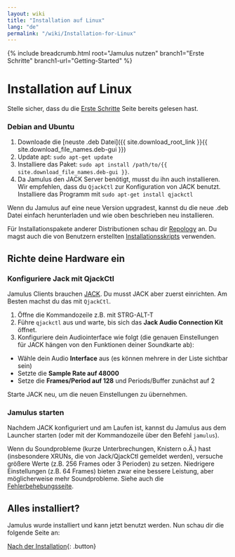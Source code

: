 ```yaml
---
layout: wiki
title: "Installation auf Linux"
lang: "de"
permalink: "/wiki/Installation-for-Linux"
---
```

{% include breadcrumb.html root="Jamulus nutzen" branch1="Erste Schritte" branch1-url="Getting-Started" %}

# Installation auf Linux
Stelle sicher, dass du die [Erste Schritte](Getting-Started) Seite bereits gelesen hast.

### Debian and Ubuntu

1. Downloade die [neuste .deb Datei]({{ site.download_root_link }}{{ site.download_file_names.deb-gui }})
1. Update apt: `sudo apt-get update`
1. Installiere das Paket: `sudo apt install /path/to/{{ site.download_file_names.deb-gui }}`.
1. Da Jamulus den JACK Server benötigt, musst du ihn auch installieren. Wir empfehlen, dass du `QjackCtl` zur Konfiguration von JACK benutzt. Installiere das Programm mit `sudo apt-get install qjackctl`

Wenn du Jamulus auf eine neue Version upgradest, kannst du die neue .deb Datei einfach herunterladen und wie oben beschrieben neu installieren.

Für Installationspakete anderer Distributionen schau dir [Repology](https://repology.org/project/jamulus/versions) an. Du magst auch die von Benutzern erstellten [Installationsskripts](https://github.com/jamulussoftware/installscripts) verwenden.


## Richte deine Hardware ein

### Konfiguriere Jack mit QjackCtl
Jamulus Clients brauchen [JACK](https://jackaudio.org/). Du musst JACK aber zuerst einrichten. Am Besten machst du das mit `QjackCtl`.
1. Öffne die Kommandozeile z.B. mit STRG-ALT-T
1. Führe `qjackctl` aus und warte, bis sich das **Jack Audio Connection Kit** öffnet.
2. Konfiguriere dein Audiointerface wie folgt (die genauen Einstellungen für JACK hängen von den Funktionen deiner Soundkarte ab):

- Wähle dein Audio **Interface** aus (es können mehrere in der Liste sichtbar sein)
- Setzte die **Sample Rate auf 48000**
- Setze die **Frames/Period auf 128** und Periods/Buffer zunächst auf 2

Starte JACK neu, um die neuen Einstellungen zu übernehmen.

### Jamulus starten

Nachdem JACK konfiguriert und am Laufen ist, kannst du Jamulus aus dem Launcher starten (oder mit der Kommandozeile über den Befehl `jamulus`).

Wenn du Soundprobleme (kurze Unterbrechungen, Knistern o.Ä.) hast (insbesondere XRUNs, die von Jack/QjackCtl gemeldet werden), versuche größere Werte (z.B. 256 Frames oder 3 Perioden) zu setzen. Niedrigere Einstellungen (z.B. 64 Frames) bieten zwar eine bessere Leistung, aber möglicherweise mehr Soundprobleme.
Siehe auch die [Fehlerbehebungsseite](Client-Troubleshooting).

## Alles installiert?
Jamulus wurde installiert und kann jetzt benutzt werden. Nun schau dir die folgende Seite an:

[Nach der Installation](Setup){: .button}
